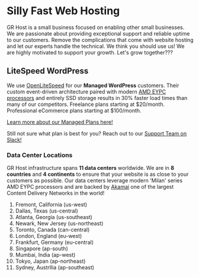# Silly Fast Web Hosting

GR Host is a small business focused on enabling other small businesses. We are passionate about providing exceptional support and reliable uptime to our customers. Remove the complications that come with website hosting and let our experts handle the technical. We think you should use us! We are highly motivated to support your growth. Let's grow together???

## LiteSpeed WordPress

We use [OpenLiteSpeed](https://openlitespeed.org/) for our **Managed WordPress** customers. Their custom event-driven architecture paired with modern [AMD EYPC processors](https://www.amd.com/en/processors/epyc-7003-series) and entirely SSD storage results in 30% faster load times than many of our competitors. Freelance plans starting at $20/month. Professional eCommerce plans starting at $100/month.

[Learn more about our Managed Plans here!](https://grhost.net/pages/plans/)

Still not sure what plan is best for you? Reach out to our [Support Team on Slack!](https://join.slack.com/t/grhost/shared_invite/zt-1uoea9gjm-Hq6gXuhE7voA~T77kjE5Sg)

### Data Center Locations

GR Host infrastructure spans **11 data centers** worldwide. We are in **8 countries** and **4 continents** to ensure that your website is as close to your customers as possible. Our data centers leverage modern 'Milan' series AMD EYPC processors and are backed by [Akamai](https://www.akamai.com/) one of the largest Content Delivery Networks in the world!

1. Fremont, California (us-west)
2. Dallas, Texas (us-central)
3. Atlanta, Georgia (us-southeast)
4. Newark, New Jersey (us-northeast)
5. Toronto, Canada (can-central)
6. London, England (eu-west)
7. Frankfurt, Germany (eu-central)
8. Singapore (ap-south)
9. Mumbai, India (ap-west)
10. Tokyo, Japan (ap-northeast)
11. Sydney, Austrllia (ap-southeast)
